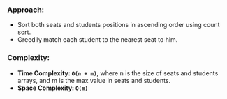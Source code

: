 ### Approach:
- Sort both seats and students positions in ascending order using count sort.
- Greedily match each student to the nearest seat to him.
​
### Complexity:
- **Time Complexity: `O(n + m)`**, where n is the size of seats and students arrays, and m is the max value in seats and students.
- **Space Complexity: `O(m)`**